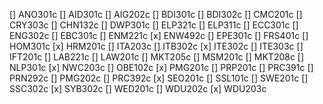 [] ANO301c
[] AID301c
[] AIG202c
[] BDI301c
[] BDI302c
[] CMC201c
[] CRY303c
[] CHN132c
[] DWP301c
[] ELP321c
[] ELP311c
[] ECC301c
[] ENG302c
[] EBC301c
[] ENM221c
[x] ENW492c
[] EPE301c
[] FRS401c
[] HOM301c
[x] HRM201c
[] ITA203c
[] ITB302c
[x] ITE302c
[] ITE303c
[] IFT201c
[] LAB221c
[] LAW201c
[] MKT205c
[] MSM201c
[] MKT208c
[] NLP301c
[x] NWC203c
[] OBE102c
[x] PMG201c
[] PRP201c
[] PRC391c
[] PRN292c
[] PMG202c
[] PRC392c
[x] SEO201c
[] SSL101c
[] SWE201c
[] SSC302c
[x] SYB302c
[] WED201c
[] WDU202c
[x] WDU203c
